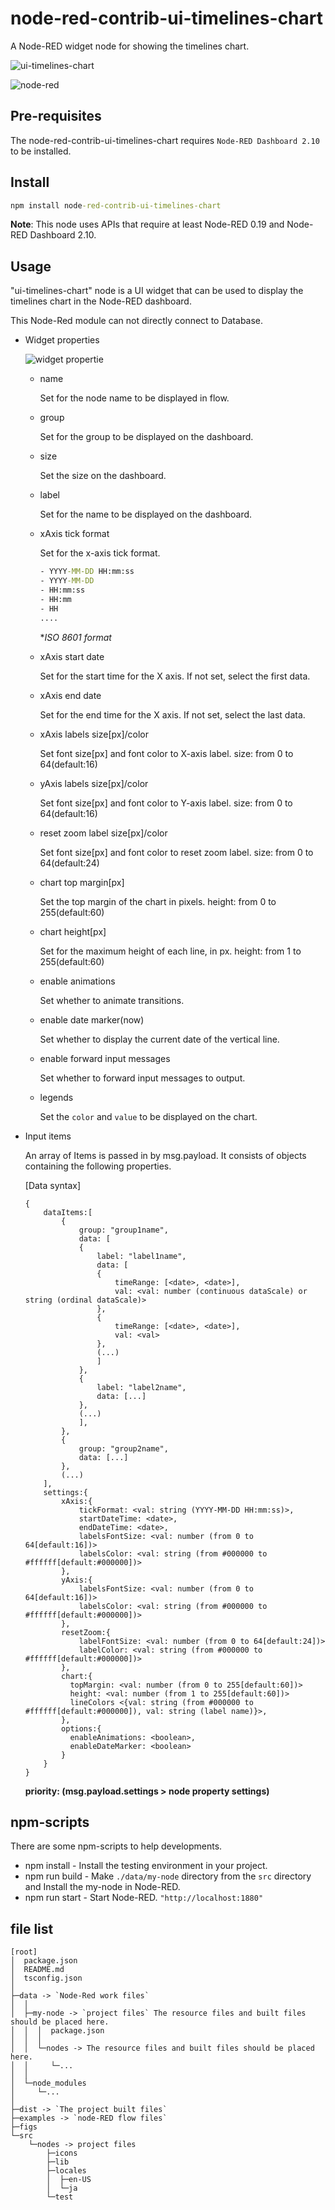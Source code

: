# node-red-contrib-ui-timelines-chart

A Node-RED widget node for showing the timelines chart.

![ui-timelines-chart](./figs/sample00.png)

![node-red](./figs/sample01.png)

## Pre-requisites

The node-red-contrib-ui-timelines-chart requires `Node-RED Dashboard 2.10` to be installed.

## Install

```cmd
npm install node-red-contrib-ui-timelines-chart
```

**Note**: This node uses APIs that require at least Node-RED 0.19 and Node-RED Dashboard 2.10.

## Usage

"ui-timelines-chart" node is a UI widget that can be used to display the timelines chart in the Node-RED dashboard.

This Node-Red module can not directly connect to Database.

- Widget properties

  ![widget propertie](./figs/configs.png)

  - name

    Set for the node name to be displayed in flow.

  - group

    Set for the group to be displayed on the dashboard.

  - size

    Set the size on the dashboard.

  - label

    Set for the name to be displayed on the dashboard.

  - xAxis tick format

    Set for the x-axis tick format.

    ```cmd
    - YYYY-MM-DD HH:mm:ss
    - YYYY-MM-DD
    - HH:mm:ss
    - HH:mm
    - HH
    ....
    ```

    **ISO 8601 format*

  - xAxis start date

    Set for the start time for the X axis.
    If not set, select the first data.

  - xAxis end date

    Set for the end time for the X axis.
    If not set, select the last data.

  - xAxis labels size[px]/color

    Set font size[px] and font color to X-axis label.
    size: from 0 to 64(default:16)

  - yAxis labels size[px]/color

    Set font size[px] and font color to Y-axis label.
    size: from 0 to 64(default:16)

  - reset zoom label size[px]/color

    Set font size[px] and font color to reset zoom label.
    size: from 0 to 64(default:24)

  - chart top margin[px]

    Set the top margin of the chart in pixels.
    height: from 0 to 255(default:60)

  - chart height[px]

    Set for the maximum height of each line, in px.
    height: from 1 to 255(default:60)

  - enable animations

    Set whether to animate transitions.

  - enable date marker(now)

    Set whether to display the current date of the vertical line.

  - enable forward input messages

    Set whether to forward input messages to output.

  - legends

      Set the `color` and `value` to be displayed on the chart.

- Input items

    An array of Items is passed in by msg.payload. It consists of objects containing the following properties.

    [Data syntax]

    ```text
    {
        dataItems:[
            {
                group: "group1name",
                data: [
                {
                    label: "label1name",
                    data: [
                    {
                        timeRange: [<date>, <date>],
                        val: <val: number (continuous dataScale) or string (ordinal dataScale)>
                    },
                    {
                        timeRange: [<date>, <date>],
                        val: <val>
                    },
                    (...)
                    ]
                },
                {
                    label: "label2name",
                    data: [...]
                },
                (...)
                ],
            },
            {
                group: "group2name",
                data: [...]
            },
            (...)
        ],
        settings:{
            xAxis:{
                tickFormat: <val: string (YYYY-MM-DD HH:mm:ss)>,
                startDateTime: <date>,
                endDateTime: <date>,
                labelsFontSize: <val: number (from 0 to 64[default:16])>
                labelsColor: <val: string (from #000000 to #ffffff[default:#000000])>
            },
            yAxis:{
                labelsFontSize: <val: number (from 0 to 64[default:16])>
                labelsColor: <val: string (from #000000 to #ffffff[default:#000000])>
            },
            resetZoom:{
                labelFontSize: <val: number (from 0 to 64[default:24])>
                labelColor: <val: string (from #000000 to #ffffff[default:#000000])>
            },
            chart:{
              topMargin: <val: number (from 0 to 255[default:60])>
              height: <val: number (from 1 to 255[default:60])>
              lineColors <{val: string (from #000000 to #ffffff[default:#000000]), val: string (label name)}>,
            },
            options:{
              enableAnimations: <boolean>,
              enableDateMarker: <boolean>
            }
        }
    }
    ```

    **priority: (msg.payload.settings > node property settings)**

## npm-scripts

There are some npm-scripts to help developments.

- npm install - Install the testing environment in your project.
- npm run build - Make `./data/my-node` directory from the `src` directory and Install the my-node in Node-RED.
- npm run start - Start Node-RED. `"http://localhost:1880"`

## file list

  ```text
  [root]
  │  package.json
  │  README.md
  │  tsconfig.json
  │
  ├─data -> `Node-Red work files`
  │  │  
  │  ├─my-node -> `project files` The resource files and built files should be placed here.
  │  │  │  package.json
  │  │  │
  │  │  └─nodes -> The resource files and built files should be placed here.
  │  │     └─...
  │  │
  │  └─node_modules
  │     └─...
  │
  ├─dist -> `The project built files`
  ├─examples -> `node-RED flow files`
  ├─figs
  └─src
      └─nodes -> project files
          ├─icons
          ├─lib
          ├─locales
          │  ├─en-US
          │  └─ja
          └─test
  ```

